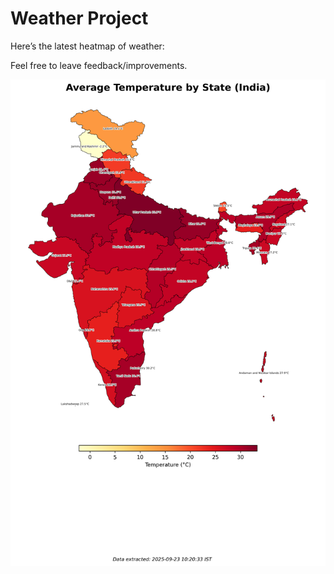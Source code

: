 # Weather Project

Here’s the latest heatmap of weather:

Feel free to leave feedback/improvements.

![India Heatmap](docs/assets/india_heatmap.png?v=D2271B)
